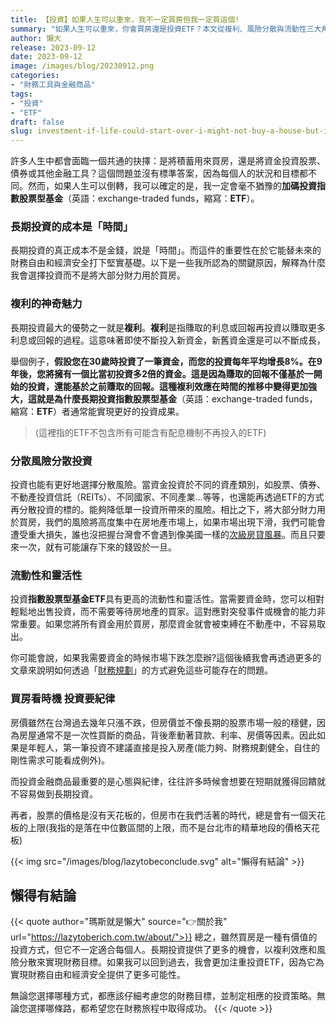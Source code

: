 ```yaml
---
title: 【投資】如果人生可以重來，我不一定買房但我一定買這個!
summary: "如果人生可以重來，你會買房還是投資ETF？本文從複利、風險分散與流動性三大角度，深入分析為何作者認為「持續投資ETF」是比買房更優先的致富選擇，並分享長期投資的關鍵心法。"
author: 懶大
release: 2023-09-12
date: 2023-09-12
image: /images/blog/20230912.png
categories:
- "財務工具與金融商品"
tags:
- "投資"
- "ETF"
draft: false
slug: investment-if-life-could-start-over-i-might-not-buy-a-house-but-i-would-definitely-buy-this
---
```

許多人生中都會面臨一個共通的抉擇：是將積蓄用來買房，還是將資金投資股票、債券或其他金融工具？這個問題並沒有標準答案，因為每個人的狀況和目標都不同。然而，如果人生可以倒轉，我可以確定的是，我一定會毫不猶豫的**加碼投資指數股票型基金**（英語：exchange-traded funds，縮寫：**ETF**）。

### 長期投資的成本是「時間」

長期投資的真正成本不是金錢，說是「時間」。而這件的重要性在於它能替未來的財務自由和經濟安全打下堅實基礎。以下是一些我所認為的關鍵原因，解釋為什麼我會選擇投資而不是將大部分財力用於買房。

### 複利的神奇魅力

長期投資最大的優勢之一就是**複利**。**複利**是指賺取的利息或回報再投資以賺取更多利息或回報的過程。這意味著即使不斷投入新資金，新舊資金還是可以不斷成長，

舉個例子，**假設您在30歲時投資了一筆資金，而您的投資每年平均增長8%。在9年後，您將擁有一個比當初投資多2倍的資金。這是因為賺取的回報不僅基於一開始的投資，還能基於之前賺取的回報。這種複利效應在時間的推移中變得更加強大，這就是為什麼長期投資指數股票型基金**（英語：exchange-traded funds，縮寫：**ETF**）者通常能實現更好的投資成果。

> (這裡指的ETF不包含所有可能含有配息機制不再投入的ETF)
> 

### 分散風險分散投資

投資也能有更好地選擇分散風險。當資金投資於不同的資產類別，如股票、債券、不動產投資信託（REITs）、不同國家、不同產業…等等，也還能再透過ETF的方式再分散投資的標的。能夠降低單一投資所帶來的風險。相比之下，將大部分財力用於買房，我們的風險將高度集中在房地產市場上，如果市場出現下滑，我們可能會遭受重大損失，誰也沒把握台灣會不會遇到像美國一樣的[次級房貸風暴]()。而且只要來一次，就有可能讓存下來的錢毀於一旦。

### 流動性和靈活性

投資**指數股票型基金ETF**具有更高的流動性和靈活性。當需要資金時，您可以相對輕鬆地出售投資，而不需要等待房地產的買家。這對應對突發事件或機會的能力非常重要。如果您將所有資金用於買房，那麼資金就會被束縛在不動產中，不容易取出。

你可能會說，如果我需要資金的時候市場下跌怎麼辦?這個後續我會再透過更多的文章來說明如何透過「[財務規劃]()」的方式避免這些可能存在的問題。

### 買房看時機 投資要紀律

房價雖然在台灣過去幾年只漲不跌，但房價並不像長期的股票市場一般的穩健，因為房屋通常不是一次性買斷的商品，背後牽動著貸款、利率、房價等因素。因此如果是年輕人，第一筆投資不建議直接是投入房產(能力夠、財務規劃健全，自住的剛性需求可能看成例外)。

而投資金融商品最重要的是心態與紀律，往往許多時候會想要在短期就獲得回饋就不容易做到長期投資。

再者，股票的價格是沒有天花板的，但房市在我們活著的時代，總是會有一個天花板的上限(我指的是落在中位數區間的上限，而不是台北市的精華地段的價格天花板)


{{< img src="/images/blog/lazytobeconclude.svg" alt="懶得有結論" >}}
## 懶得有結論

{{< quote author="瑪斯就是懶大" source="👉關於我" url="https://lazytoberich.com.tw/about/">}}
總之，雖然買房是一種有價值的投資方式，但它不一定適合每個人。長期投資提供了更多的機會，以複利效應和風險分散來實現財務目標。如果我可以回到過去，我會更加注重投資ETF，因為它為實現財務自由和經濟安全提供了更多可能性。

無論您選擇哪種方式，都應該仔細考慮您的財務目標，並制定相應的投資策略。無論您選擇哪條路，都希望您在財務旅程中取得成功。
{{< /quote >}}
